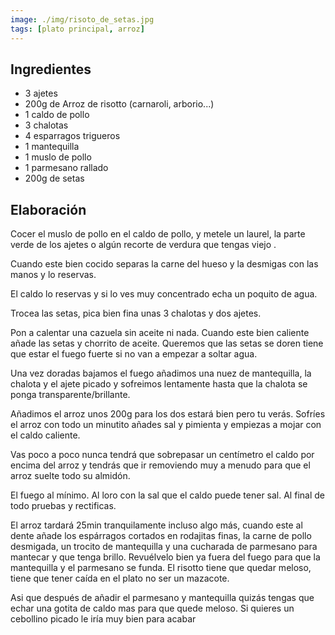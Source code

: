 ```yaml
---
image: ./img/risoto_de_setas.jpg
tags: [plato principal, arroz]
---
```


## Ingredientes

- 3 ajetes
- 200g de Arroz de risotto (carnaroli, arborio...)
- 1 caldo de pollo
- 3 chalotas
- 4 esparragos trigueros
- 1 mantequilla
- 1 muslo de pollo
- 1 parmesano rallado
- 200g de setas

## Elaboración

Cocer el muslo de pollo en el caldo de pollo, y metele un laurel, la parte verde de los ajetes o
algún recorte de verdura que tengas viejo .

Cuando este bien cocido separas la carne del hueso y la desmigas con las manos y lo reservas.

El caldo lo reservas y si lo ves muy concentrado echa un poquito de agua.

Trocea las setas, pica bien fina unas 3 chalotas y dos ajetes.

Pon a calentar una cazuela sin aceite ni nada. Cuando este bien caliente añade las setas y chorrito
de aceite. Queremos que las setas se doren tiene que estar el fuego fuerte si no van a empezar a
soltar agua.

Una vez doradas bajamos el fuego añadimos una nuez de mantequilla, la chalota y el ajete picado y
sofreimos lentamente hasta que la chalota se ponga transparente/brillante.

Añadimos el arroz unos 200g para los dos estará bien pero tu verás. Sofríes el arroz con todo un
minutito añades sal y pimienta y empiezas a mojar con el caldo caliente.

Vas poco a poco nunca tendrá que sobrepasar un centímetro el caldo por encima del arroz y tendrás
que ir removiendo muy a menudo para que el arroz suelte todo su almidón.

El fuego al mínimo. Al loro con la sal que el caldo puede tener sal. Al final de todo pruebas y
rectificas.

El arroz tardará 25min tranquilamente incluso algo más, cuando este al dente añade los espárragos
cortados en rodajitas finas, la carne de pollo desmigada, un trocito de mantequilla y una cucharada
de parmesano para mantecar y que tenga brillo. Revuélvelo bien ya fuera del fuego para que la
mantequilla y el parmesano se funda. El risotto tiene que quedar meloso, tiene que tener caída en el
plato no ser un mazacote.

Asi que después de añadir el parmesano y mantequilla quizás tengas que echar una gotita de caldo mas
para que quede meloso. Si quieres un cebollino picado le iría muy bien para acabar
